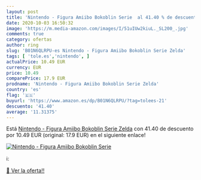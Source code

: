 ```yaml
---
layout: post
title: 'Nintendo - Figura Amiibo Bokoblin Serie  al 41.40 % de descuento'
date: 2020-10-03 16:50:32
image: 'https://m.media-amazon.com/images/I/51uIUw2kiuL._SL200_.jpg'
comments: true
category: ofertas
author: ring
slug: 'B01N6QLRPU-es Nintendo - Figura Amiibo Bokoblin Serie Zelda'
tags: [ 'tole.es','nintendo', ]
actualPrice: 10.49 EUR
currency: EUR
price: 10.49
comparePrice: 17.9 EUR
prodname: 'Nintendo - Figura Amiibo Bokoblin Serie Zelda'
country: 'es'
flag: '🇪🇸'
buyurl: 'https://www.amazon.es/dp/B01N6QLRPU/?tag=tolees-21'
descuento: '41.40'
average: '11.31375'
---
```


Está [Nintendo - Figura Amiibo Bokoblin Serie Zelda](https://www.amazon.es/dp/B01N6QLRPU/?tag=tolees-21) con 41.40 de descuento por 10.49 EUR (original: 17.9 EUR) en el siguiente enlace!

[![Nintendo - Figura Amiibo Bokoblin Serie ](https://m.media-amazon.com/images/I/51uIUw2kiuL._SL200_.jpg)](https://www.amazon.es/dp/B01N6QLRPU/?tag=tolees-21)

ℹ️:


[🛒 Ver la oferta!!](https://www.amazon.es/dp/B01N6QLRPU/?tag=tolees-21)
